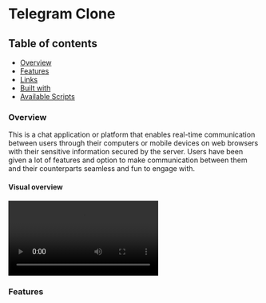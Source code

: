 # Telegram Clone

## Table of contents

- [Overview](#overview)
- [Features](#features)
- [Links](#links)
- [Built with](#built-with)
- [Available Scripts](#available-scripts)

### Overview

This is a chat application or platform that enables real-time
communication between users through their computers or mobile
devices on web browsers with their sensitive information secured by
the server. Users have been given a lot of features and option to
make communication between them and their counterparts seamless and
fun to engage with.

#### Visual overview

![](./assets/screenshots/Telegram%20Edited.mp4)

### Features
